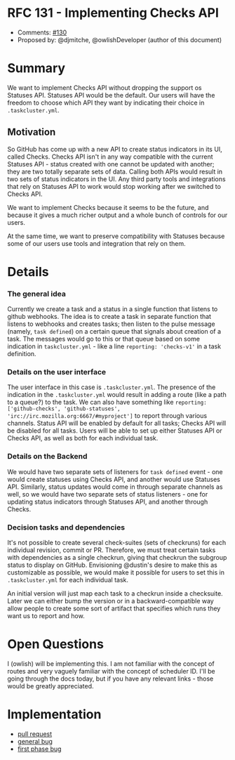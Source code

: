 # RFC 131 - Implementing Checks API
* Comments: [#130](https://github.com/taskcluster/taskcluster-rfcs/pull/130)
* Proposed by: @djmitche, @owlishDeveloper (author of this document)

# Summary

We want to implement Checks API without dropping the support os Statuses API. Statuses API would be the default. Our users
will have the freedom to choose which API they want by indicating their choice in `.taskcluster.yml`.

## Motivation

So GitHub has come up with a new API to create status indicators in its UI, called Checks.
Checks API isn't in any way compatible with the current Statuses API - status created with one cannot be updated with another;
they are two totally separate sets of data. Calling both APIs would result in two sets of status indicators in the UI.
Any third party tools and integrations that rely on Statuses API to work would stop working after we switched to Checks API.

We want to implement Checks because it seems to be the future, and because it gives a much richer output and a whole bunch 
of controls for our users.

At the same time, we want to preserve compatibility with Statuses because some of our users use tools and integration that 
rely on them.

# Details

### The general idea
Currently we create a task and a status in a single function that listens
to github webhooks. The idea is to create a task in separate function that listens to webhooks and creates tasks;
then listen to the pulse message (namely, `task defined`) on a certain queue that signals about creation of a task.
The messages would go to this or that queue based on some indication in `taskcluster.yml` - like a line `reporting: 'checks-v1'`
in a task definition.

### Details on the user interface
The user interface in this case is `.taskcluster.yml`. The presence of the indication in the `.taskcluster.yml` would 
result in adding a route (like a path to a queue?) to the task.
We can also have something like `reporting: ['github-checks', 'github-statuses', 'irc://irc.mozilla.org:6667/#myproject']`
to report through various channels. Status API will be enabled by default for all tasks; Checks API will be disabled
for all tasks. Users will be able to set up either Statuses API or Checks API, as well as both for each individual task.

### Details on the Backend
We would have two separate sets of listeners for `task defined` event - one would create statuses using Checks API, and another 
would use Statuses API. Similarly, status updates would come in through separate channels as well, so we would have two 
separate sets of status listeners - one for updating status indicators through Statuses API, and another through Checks.

### Decision tasks and dependencies
It's not possible to create several check-suites (sets of checkruns) for each individual revision, commit or PR. Therefore,
we must treat certain tasks with dependencies as a single checkrun, giving that checkrun the subgroup status to display
on GitHub. Envisioning @dustin's desire to make this as customizable as possible, we would make it possible for users
to set this in `.taskcluster.yml` for each individual task.

An initial version will just map each task to a checkrun inside a checksuite.
Later we can either bump the version or in a backward-compatible way allow people to create some sort of artifact 
that specifies which runs they want us to report and how.

# Open Questions

I (owlish) will be implementing this. I am not familiar with the concept of routes and very vaguely familiar with the concept
of scheduler ID. I'll be going through the docs today, but if you have any relevant links - those would be greatly appreciated.

# Implementation

* [pull request](https://github.com/taskcluster/taskcluster-github/pull/278)
* [general bug](https://bugzilla.mozilla.org/show_bug.cgi?id=1459645)
* [first phase bug](https://bugzilla.mozilla.org/show_bug.cgi?id=1505169)
